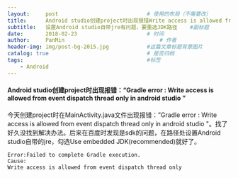 ```yaml
---
layout:     post                            # 使用的布局（不需要改）
title:      Android studio创建project时出现报错Write access is allowed from event dispatch thread only     # 标题
subtitle:   设置Android studio自带jre有问题，要重选JDK路径    #副标题
date:       2018-02-23                      # 时间
author:     PanMin                              # 作者
header-img: img/post-bg-2015.jpg            #这篇文章标题背景图片
catalog: true                               # 是否归档
tags:                                       #标签
    - Android
---
```


#### Android studio创建project时出现报错：“Gradle error : Write access is allowed from event dispatch thread only in android studio ”

 今天创建project时在MainActivity.java文件出现报错：”Gradle error : Write access is allowed from event dispatch thread only in android studio "。找了好久没找到解决办法。后来在百度时发现是sdk的问题，在路径处设置Android studio自带的jre，勾选Use embedded JDK(recommended)就好了。

```
Error:Failed to complete Gradle execution.
Cause:
Write access is allowed from event dispatch thread only
```
